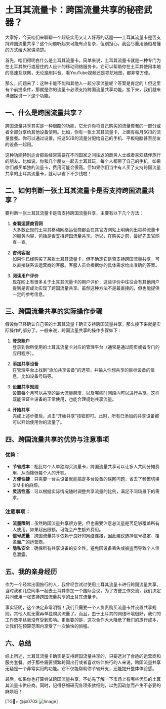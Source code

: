 # 土耳其流量卡：跨国流量共享的秘密武器？

大家好，今天咱们来聊聊一个超级实用又让人好奇的话题——土耳其流量卡是否支持跨国流量共享？这个问题听起来可能有点复杂，但别担心，我会尽量用通俗易懂的方式给大家讲清楚。

首先，咱们得明白什么是土耳其流量卡。简单来说，土耳其流量卡就是一种专门为在土耳其旅行或居住的人设计的移动网络服务卡。它可以帮助你在土耳其使用本地的高速互联网，无论是刷抖音、看YouTube视频还是导航地图，都非常方便。

那么，问题来了：这种卡能不能和其他人一起分享流量呢？答案是肯定的！但这里有个前提条件，那就是你的流量卡必须支持跨国流量共享功能。接下来，我们就来详细探讨一下这个功能。

## 一、什么是跨国流量共享？

跨国流量共享其实是一种很酷的功能，它允许你将自己购买的流量套餐的一部分或者全部分享给其他设备使用。比如，你有一张土耳其流量卡，上面有每月5GB的流量套餐。你可以通过设置，把这5GB的流量分配给自己的手机、平板电脑甚至朋友的设备一起用。

这种功能特别适合那些经常需要在不同国家之间往返的商务人士或者喜欢结伴旅行的朋友。比如说，你和几个朋友一起去土耳其玩，每个人都带了自己的手机，如果你们都买单独的流量卡，费用可能会很高。但如果你们当中有人买了支持跨国流量共享的土耳其流量卡，就可以省下不少钱啦！

## 二、如何判断一张土耳其流量卡是否支持跨国流量共享？

要判断一张土耳其流量卡是否支持跨国流量共享，主要有以下几个方法：

1. **查看运营商官网**  
   大多数正规的土耳其移动网络运营商都会在其官方网站上明确列出每种流量卡的服务内容，包括是否支持跨国流量共享。所以，在购买之前，最好先去官网查一查。

2. **咨询客服**  
   如果你已经购买了某张土耳其流量卡，但不确定它是否支持跨国流量共享，可以直接联系该运营商的客服。客服人员会根据你的具体需求给出准确的答案。

3. **阅读用户评价**  
   现在网上有很多关于土耳其流量卡的用户评价，这些评价中往往会有其他用户提到是否成功实现了跨国流量共享。虽然这种方法不是最直接的，但也能提供一定的参考信息。

## 三、跨国流量共享的实际操作步骤

假设你已经确认自己买的土耳其流量卡确实支持跨国流量共享，那么接下来就是实际操作的部分了。一般来说，跨国流量共享的操作步骤如下：

1. **登录账户**  
   登录到你所使用的土耳其流量卡对应的管理平台（通常是通过网页或者专门的应用程序）。

2. **添加共享设备**  
   在管理平台上找到“添加共享设备”的选项，并输入你想共享的目标设备的信息，比如设备号码等。

3. **设置共享规则**  
   设置每个月可以共享的最大流量额度，以及哪些时间段内可以进行共享。这样既能保证主设备的正常使用，也能合理规划共享流量。

4. **开始共享**  
   完成上述步骤后，点击“开始共享”按钮即可。此时，所有已添加的共享设备都可以开始使用你的流量了。

## 四、跨国流量共享的优势与注意事项

### 优势：
- **节省成本**：相比每个人单独购买流量卡，跨国流量共享可以让多人共同分摊费用，从而降低每个人的开销。
- **方便快捷**：只需要一台主设备就能搞定多台设备的联网问题，省去了频繁切换SIM卡的麻烦。
- **灵活性高**：可以根据实际情况随时调整共享流量的比例，满足不同场景下的需求。

### 注意事项：
- **流量限制**：虽然跨国流量共享很方便，但也需要注意总流量是否足够覆盖所有人使用。如果超出限额，可能会产生额外费用。
- **信号质量**：跨国流量共享依赖于良好的网络连接，因此建议选择信号稳定、覆盖面广的运营商。
- **隐私安全**：确保所有共享设备的安全性，避免因设备丢失或被盗而导致个人信息泄露。

## 五、我的亲身经历

作为一个经常出国旅行的人，我曾经尝试过使用土耳其流量卡进行跨国流量共享。当时我和几位同事一起去土耳其参加一个国际会议，为了方便工作交流，我们决定共同使用一张支持跨国流量共享的土耳其流量卡。

事实证明，这个决定非常明智！我们只需要一个人负责购买流量卡并设置共享规则，其他人就无需再单独购买流量了。而且，由于土耳其的网络环境很好，我们的工作效率丝毫没有受到影响。更重要的是，这次合作大大降低了我们的旅行成本，让我们在预算范围内享受了一次愉快的旅程。

## 六、总结

综上所述，土耳其流量卡确实是支持跨国流量共享的，只要选对了合适的运营商和服务套餐。对于那些需要频繁跨国出行或者喜欢结伴旅行的人来说，跨国流量共享无疑是一个非常实用的功能。它不仅能帮助你节省开支，还能提升整体体验感。

最后，如果你也打算尝试跨国流量共享，不妨先了解一下市场上有哪些优质的土耳其流量卡供应商。同时，记得仔细研究各项条款细则，以免因疏忽而产生不必要的麻烦哦！

[TG💪+ @jx0703 ![Image](https://github.com/user-attachments/assets/dbca1d08-cadb-493c-b0ec-ad6f7a83f270)]